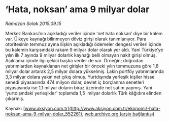 # ‘Hata, noksan’ ama 9 milyar dolar

*Ramazan Solak 2015.09.15*

<div class="pNewsDetailMainContent" itemprop="articleBody">
 <p>
  Merkez Bankası’nın açıkladığı veriler içinde ‘net hata noksan’ diye bir kalem var. Ülkeye kaynağı bilinmeyen döviz girişi olarak tanımlanıyor. Para otoritesinin temmuz ayına ilişkin açıkladığı ödemeler dengesi verileri içinde bu kalemin karşısındaki rakam 9 milyar dolar olarak yer aldı. Yani Türkiye’ye yılın ilk 7 ayında 9 milyar dolarlık kaynağı belli olmayan nakit girişi olmuş. Açıklama içinde ilgi çekici başka veriler de var. Örneğin; doğrudan yatırımlardan kaynaklanan net girişler bir önceki yılın temmuzuna göre 1,8 milyar dolar artarak 2,5 milyar dolara yükselmiş. Lakin portföy yatırımlarında 3,3 milyar dolara yakın net çıkış olmuş. Yurtdışında yerleşik kişiler hisse senedi piyasasında 474 milyon dolar, devlet iç borçlanma senetleri piyasasında ise 1,1 milyar doların biraz üzerinde net satım yapmış. Yani ‘yurtdışındaki yerleşikler’ toplamda 1,5  milyar dolarlık Türk kâğıdını elinden çıkarmış.
 </p>
</div>


Kaynak: [www.aksiyon.com.tr](http://www.aksiyon.com.tr/ekonomi/-hata-noksan-ama-9-milyar-dolar_552261), [web.archive.org (arşiv bağlantısı)](http://web.archive.org/web/20150930031536/http://www.aksiyon.com.tr/ekonomi/-hata-noksan-ama-9-milyar-dolar_552261)
